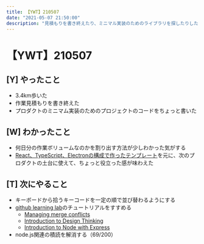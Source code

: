 ```yaml
---
title: 【YWT】210507
date: "2021-05-07 21:50:00"
description: "見積もりを書き終えたり、ミニマル実装のためのライブラリを探したりした"
---
```


# 【YWT】210507

## [Y] やったこと

- 3.4km歩いた
- 作業見積もりを書き終えた
- プロダクトのミニマム実装のためのプロジェクトのコードをちょっと書いた

## [W] わかったこと

- 何日分の作業ボリュームなのかを割り出す方法が少しわかった気がする
- [React、TypeScript、Electronの構成で作ったテンプレート](https://github.com/LeeDDHH/react-typescript-electron-template)を元に、次のプロダクトの土台に使えて、ちょっと役立った感が味わえた

## [T] 次にやること

- キーボードから拾うキーコードを一定の順で並び替わるようにする
- [github learning lab](https://lab.github.com/githubtraining)のチュートリアルをすすめる
  - [Managing merge conflicts](https://lab.github.com/githubtraining/managing-merge-conflicts)
  - [Introduction to Design Thinking](https://lab.github.com/githubtraining/introduction-to-design-thinking)
  - [Introduction to Node with Express](https://lab.github.com/everydeveloper/introduction-to-node-with-express)
- node.js関連の積読を解消する（69/200）
